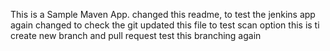 This is a Sample Maven App. 
changed this readme, to test the jenkins app
again changed to check the git 
updated this file to test scan option
this is ti create new branch and pull request
test this branching again 
